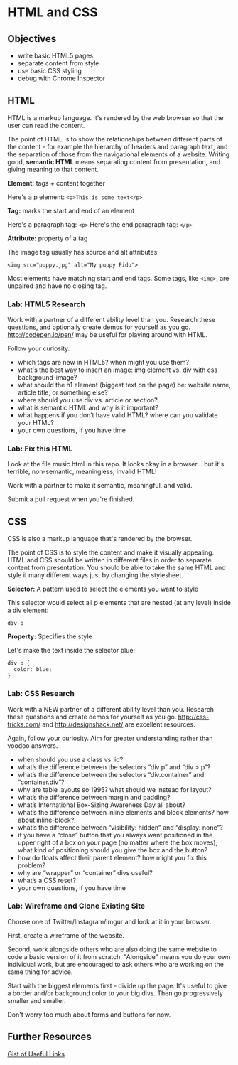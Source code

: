 # HTML and CSS

## Objectives

* write basic HTML5 pages  
* separate content from style  
* use basic CSS styling  
* debug with Chrome Inspector  

## HTML

HTML is a markup language. It's rendered by the web browser so that the user can read the content.

The point of HTML is to show the relationships between different parts of the content - for example the hierarchy of headers and paragraph text, and the separation of those from the navigational elements of a website. Writing good, **semantic HTML** means separating content from presentation, and giving meaning to that content.

**Element:** tags + content together

Here's a p element: `<p>This is some text</p>`

**Tag:** marks the start and end of an element

Here's a paragraph tag: `<p>`
Here's the end paragraph tag: `</p>`

**Attribute:** property of a tag

The image tag usually has source and alt attributes:

`<img src="puppy.jpg" alt="My puppy Fido">`

Most elements have matching start and end tags. Some tags, like `<img>`, are unpaired and have no closing tag.

### Lab: HTML5 Research

Work with a partner of a different ability level than you. Research these questions, and optionally create demos for yourself as you go. http://codepen.io/pen/ may be useful for playing around with HTML.

Follow your curiosity.

* which tags are new in HTML5? when might you use them?
* what's the best way to insert an image: img element vs. div with css background-image?
* what should the h1 element (biggest text on the page) be: website name, article title, or something else?
* where should you use div vs. article or section?
* what is semantic HTML and why is it important?
* what happens if you don’t have valid HTML? where can you validate your HTML?
* your own questions, if you have time

### Lab: Fix this HTML

Look at the file music.html in this repo. It looks okay in a browser... but it's terrible, non-semantic, meaningless, invalid HTML!

Work with a partner to make it semantic, meaningful, and valid.

Submit a pull request when you're finished.

## CSS

CSS is also a markup language that's rendered by the browser.

The point of CSS is to style the content and make it visually appealing. HTML and CSS should be written in different files in order to separate content from presentation. You should be able to take the same HTML and style it many different ways just by changing the stylesheet.

**Selector:** A pattern used to select the elements you want to style

This selector would select all p elements that are nested (at any level) inside a div element:

`div p`

**Property:** Specifies the style

Let's make the text inside the selector blue:

```
div p {
  color: blue;
}
```

### Lab: CSS Research

Work with a NEW partner of a different ability level than you. Research these questions and create demos for yourself as you go. http://css-tricks.com/ and http://designshack.net/ are excellent resources.

Again, follow your curiosity. Aim for greater understanding rather than voodoo answers.

* when should you use a class vs. id?
* what’s the difference between the selectors “div p” and “div > p”?
* what’s the difference between the selectors “div.container” and “container.div”?
* why are table layouts so 1995? what should we instead for layout?
* what’s the difference between margin and padding?
* what’s International Box-Sizing Awareness Day all about?
* what’s the difference between inline elements and block elements? how about inline-block?
* what’s the difference between “visibility: hidden” and “display: none”?
* if you have a “close” button that you always want positioned in the upper right of a box on your page (no matter where the box moves), what kind of positioning should you give the box and the button?
* how do floats affect their parent element? how might you fix this problem?
* why are “wrapper” or “container” divs useful?
* what’s a CSS reset?
* your own questions, if you have time

### Lab: Wireframe and Clone Existing Site

Choose one of Twitter/Instagram/Imgur and look at it in your browser.

First, create a wireframe of the website.

Second, work alongside others who are also doing the same website to code a basic version of it from scratch. "Alongside" means you do your own individual work, but are encouraged to ask others who are working on the same thing for advice.

Start with the biggest elements first - divide up the page. It's useful to give a border and/or background color to your big divs. Then go progressively smaller and smaller.

Don't worry too much about forms and buttons for now.

## Further Resources

[Gist of Useful Links](https://gist.github.com/tsyan/15a14a588f1dc65ee31d)

